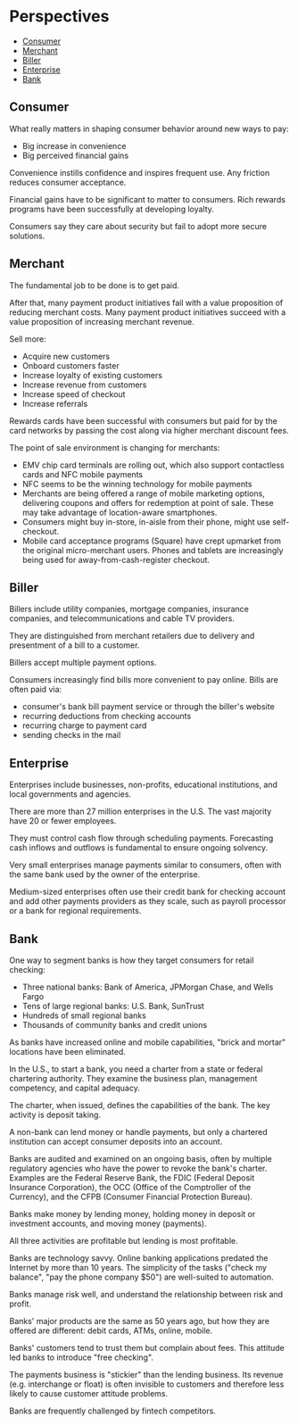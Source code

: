 # Perspectives

* [Consumer](#consumer)
* [Merchant](#merchant)
* [Biller](#biller)
* [Enterprise](#enterprise)
* [Bank](#bank)

## Consumer

What really matters in shaping consumer behavior around new ways to pay:

* Big increase in convenience
* Big perceived financial gains

Convenience instills confidence and inspires frequent use.
Any friction reduces consumer acceptance.

Financial gains have to be significant to matter to consumers.
Rich rewards programs have been successfully at developing loyalty.

Consumers say they care about security but
fail to adopt more secure solutions.

## Merchant

The fundamental job to be done is to get paid.

After that,
many payment product initiatives fail with
a value proposition of reducing merchant costs.
Many payment product initiatives succeed with
a value proposition of increasing merchant revenue.

Sell more:

* Acquire new customers
* Onboard customers faster
* Increase loyalty of existing customers
* Increase revenue from customers
* Increase speed of checkout
* Increase referrals

Rewards cards have been successful with consumers
but paid for by the card networks
by passing the cost along via higher merchant discount fees.

The point of sale environment is changing for merchants:

* EMV chip card terminals are rolling out,
  which also support contactless cards and NFC mobile payments
* NFC seems to be the winning technology for mobile payments
* Merchants are being offered a range of mobile marketing options,
  delivering coupons and offers for redemption at point of sale.
  These may take advantage of location-aware smartphones.
* Consumers might buy in-store, in-aisle from their phone,
  might use self-checkout.
* Mobile card acceptance programs (Square) have crept upmarket from
  the original micro-merchant users. Phones and tablets
  are increasingly being used for away-from-cash-register checkout.

## Biller

Billers include utility companies, mortgage companies, insurance companies,
and telecommunications and cable TV providers.

They are distinguished from merchant retailers due to delivery and
presentment of a bill to a customer.

Billers accept multiple payment options.

Consumers increasingly find bills more convenient to pay online.
Bills are often paid via:

* consumer's bank bill payment service or through the biller's website
* recurring deductions from checking accounts
* recurring charge to payment card
* sending checks in the mail

## Enterprise

Enterprises include businesses, non-profits, educational institutions, and
local governments and agencies.

There are more than 27 million enterprises in the U.S.
The vast majority have 20 or fewer employees.

They must control cash flow through scheduling payments.
Forecasting cash inflows and outflows is fundamental
to ensure ongoing solvency.

Very small enterprises manage payments similar to consumers,
often with the same bank used by the owner of the enterprise.

Medium-sized enterprises often use their credit bank for checking account
and add other payments providers as they scale,
such as payroll processor or a bank for regional requirements.

## Bank

One way to segment banks is how they target consumers for retail checking:

* Three national banks: Bank of America, JPMorgan Chase, and Wells Fargo
* Tens of large regional banks: U.S. Bank, SunTrust
* Hundreds of small regional banks
* Thousands of community banks and credit unions

As banks have increased online and mobile capabilities,
"brick and mortar" locations have been eliminated.

In the U.S., to start a bank, you need a charter
from a state or federal chartering authority.
They examine the business plan, management competency, and capital adequacy.

The charter, when issued,
defines the capabilities of the bank.
The key activity is deposit taking.

A non-bank can lend money or handle payments,
but only a chartered institution can accept consumer deposits into an account.

Banks are audited and examined on an ongoing basis,
often by multiple regulatory agencies
who have the power to revoke the bank's charter.
Examples are the Federal Reserve Bank,
the FDIC (Federal Deposit Insurance Corporation),
the OCC (Office of the Comptroller of the Currency),
and the CFPB (Consumer Financial Protection Bureau).

Banks make money by lending money,
holding money in deposit or investment accounts,
and moving money (payments).

All three activities are profitable but lending is most profitable.

Banks are technology savvy.
Online banking applications predated the Internet by more than 10 years.
The simplicity of the tasks
("check my balance", "pay the phone company $50")
are well-suited to automation.

Banks manage risk well,
and understand the relationship between risk and profit.

Banks' major products are the same as 50 years ago,
but how they are offered are different:
debit cards, ATMs, online, mobile.

Banks' customers tend to trust them but complain about fees.
This attitude led banks to introduce "free checking".

The payments business is "stickier" than the lending business.
Its revenue (e.g. interchange or float) is often invisible to
customers and therefore less likely to cause customer attitude problems.

Banks are frequently challenged by fintech competitors.
